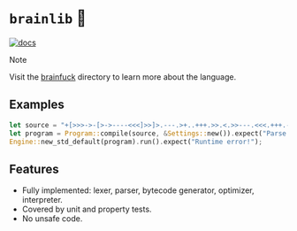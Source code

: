 # `brainlib` 🧠

[![docs](https://img.shields.io/badge/docs-passing-success)](https://tchojnacki.github.io/esolangs/brainlib)

> [!NOTE]  
> Visit the [brainfuck](../#readme) directory to learn more about the language.

## Examples

```Rust
let source = "+[>>>->-[>->----<<<]>>]>.---.>+..+++.>>.<.>>---.<<<.+++.------.<-.>>+.";
let program = Program::compile(source, &Settings::new()).expect("Parse error!");
Engine::new_std_default(program).run().expect("Runtime error!");
```

## Features

- Fully implemented: lexer, parser, bytecode generator, optimizer, interpreter.
- Covered by unit and property tests.
- No unsafe code.
